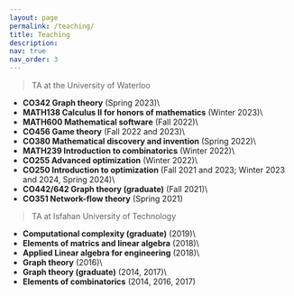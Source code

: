 ```yaml
---
layout: page
permalink: /teaching/
title: Teaching
description:
nav: true
nav_order: 3
---
```


> TA at the University of Waterloo

* <b>CO342 Graph theory</b> (Spring 2023)\
* <b>MATH138 Calculus II for honors of mathematics</b> (Winter 2023)\
* <b>MATH600 Mathematical software</b> (Fall 2022)\
* <b>CO456 Game theory</b> (Fall 2022 and 2023)\
* <b>CO380 Mathematical discovery and invention</b> (Spring 2022)\
* <b>MATH239 Introduction to combinatorics</b> (Winter 2022)\
* <b>CO255 Advanced optimization</b> (Winter 2022)\
* <b>CO250 Introduction to optimization</b> (Fall 2021 and 2023; Winter 2023 and 2024, Spring 2024)\
* <b>CO442/642 Graph theory (graduate)</b> (Fall 2021)\
* <b>CO351 Network-flow theory</b> (Spring 2021)


    

> TA at Isfahan University of Technology

* <b>Computational complexity (graduate)</b> (2019)\
* <b>Elements of matrics and linear algebra</b> (2018)\
* <b>Applied Linear algebra for engineering</b> (2018)\
* <b>Graph theory</b> (2016)\
* <b>Graph theory (graduate)</b> (2014, 2017)\
* <b>Elements of combinatorics</b> (2014, 2016, 2017)
